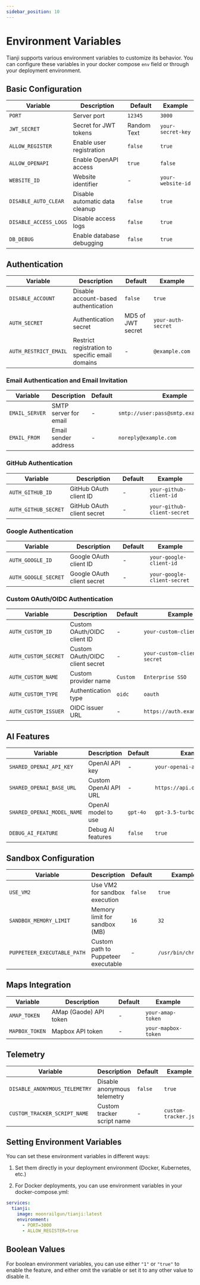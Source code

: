 ```yaml
---
sidebar_position: 10
---
```


# Environment Variables

Tianji supports various environment variables to customize its behavior. You can configure these variables in your docker compose `env` field or through your deployment environment.

## Basic Configuration

| Variable | Description | Default | Example |
| --- | --- | --- | --- |
| `PORT` | Server port | `12345` | `3000` |
| `JWT_SECRET` | Secret for JWT tokens | Random Text | `your-secret-key` |
| `ALLOW_REGISTER` | Enable user registration | `false` | `true` |
| `ALLOW_OPENAPI` | Enable OpenAPI access | `true` | `false` |
| `WEBSITE_ID` | Website identifier | - | `your-website-id` |
| `DISABLE_AUTO_CLEAR` | Disable automatic data cleanup | `false` | `true` |
| `DISABLE_ACCESS_LOGS` | Disable access logs | `false` | `true` |
| `DB_DEBUG` | Enable database debugging | `false` | `true` |

## Authentication

| Variable | Description | Default | Example |
| --- | --- | --- | --- |
| `DISABLE_ACCOUNT` | Disable account-based authentication | `false` | `true` |
| `AUTH_SECRET` | Authentication secret | MD5 of JWT secret | `your-auth-secret` |
| `AUTH_RESTRICT_EMAIL` | Restrict registration to specific email domains | - | `@example.com` |

### Email Authentication and Email Invitation

| Variable | Description | Default | Example |
| --- | --- | --- | --- |
| `EMAIL_SERVER` | SMTP server for email | - | `smtp://user:pass@smtp.example.com:587` |
| `EMAIL_FROM` | Email sender address | - | `noreply@example.com` |

### GitHub Authentication

| Variable | Description | Default | Example |
| --- | --- | --- | --- |
| `AUTH_GITHUB_ID` | GitHub OAuth client ID | - | `your-github-client-id` |
| `AUTH_GITHUB_SECRET` | GitHub OAuth client secret | - | `your-github-client-secret` |

### Google Authentication

| Variable | Description | Default | Example |
| --- | --- | --- | --- |
| `AUTH_GOOGLE_ID` | Google OAuth client ID | - | `your-google-client-id` |
| `AUTH_GOOGLE_SECRET` | Google OAuth client secret | - | `your-google-client-secret` |

### Custom OAuth/OIDC Authentication

| Variable | Description | Default | Example |
| --- | --- | --- | --- |
| `AUTH_CUSTOM_ID` | Custom OAuth/OIDC client ID | - | `your-custom-client-id` |
| `AUTH_CUSTOM_SECRET` | Custom OAuth/OIDC client secret | - | `your-custom-client-secret` |
| `AUTH_CUSTOM_NAME` | Custom provider name | `Custom` | `Enterprise SSO` |
| `AUTH_CUSTOM_TYPE` | Authentication type | `oidc` | `oauth` |
| `AUTH_CUSTOM_ISSUER` | OIDC issuer URL | - | `https://auth.example.com` |

## AI Features

| Variable | Description | Default | Example |
| --- | --- | --- | --- |
| `SHARED_OPENAI_API_KEY` | OpenAI API key | - | `your-openai-api-key` |
| `SHARED_OPENAI_BASE_URL` | Custom OpenAI API URL | - | `https://api.openai.com/v1` |
| `SHARED_OPENAI_MODEL_NAME` | OpenAI model to use | `gpt-4o` | `gpt-3.5-turbo` |
| `DEBUG_AI_FEATURE` | Debug AI features | `false` | `true` |

## Sandbox Configuration

| Variable | Description | Default | Example |
| --- | --- | --- | --- |
| `USE_VM2` | Use VM2 for sandbox execution | `false` | `true` |
| `SANDBOX_MEMORY_LIMIT` | Memory limit for sandbox (MB) | `16` | `32` |
| `PUPPETEER_EXECUTABLE_PATH` | Custom path to Puppeteer executable | - | `/usr/bin/chromium` |

## Maps Integration

| Variable | Description | Default | Example |
| --- | --- | --- | --- |
| `AMAP_TOKEN` | AMap (Gaode) API token | - | `your-amap-token` |
| `MAPBOX_TOKEN` | Mapbox API token | - | `your-mapbox-token` |

## Telemetry

| Variable | Description | Default | Example |
| --- | --- | --- | --- |
| `DISABLE_ANONYMOUS_TELEMETRY` | Disable anonymous telemetry | `false` | `true` |
| `CUSTOM_TRACKER_SCRIPT_NAME` | Custom tracker script name | - | `custom-tracker.js` |

## Setting Environment Variables

You can set these environment variables in different ways:

1. Set them directly in your deployment environment (Docker, Kubernetes, etc.)

2. For Docker deployments, you can use environment variables in your docker-compose.yml:

```yaml
services:
  tianji:
    image: moonrailgun/tianji:latest
    environment:
      - PORT=3000
      - ALLOW_REGISTER=true
```

## Boolean Values

For boolean environment variables, you can use either `"1"` or `"true"` to enable the feature, and either omit the variable or set it to any other value to disable it.
